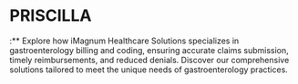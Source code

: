 # PRISCILLA
:** Explore how iMagnum Healthcare Solutions specializes in gastroenterology billing and coding, ensuring accurate claims submission, timely reimbursements, and reduced denials. Discover our comprehensive solutions tailored to meet the unique needs of gastroenterology practices.
